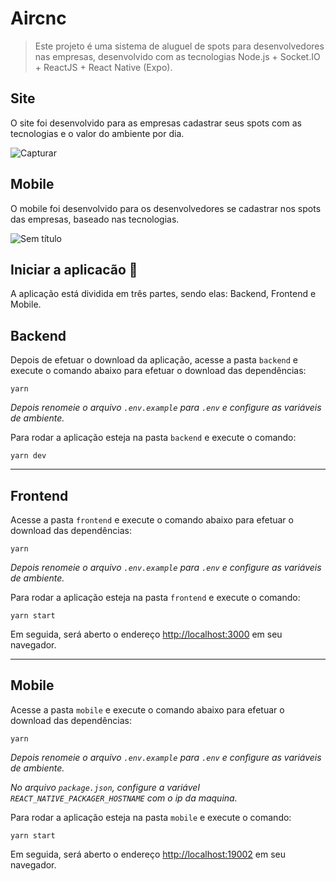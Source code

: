 # Aircnc

> Este projeto é uma sistema de aluguel de spots para desenvolvedores nas empresas, desenvolvido com as tecnologias Node.js + Socket.IO + ReactJS + React Native (Expo).

## Site

O site foi desenvolvido para as empresas cadastrar seus spots com as tecnologias e o valor do ambiente por dia.

![Capturar](https://user-images.githubusercontent.com/6399309/66276392-983ab700-e860-11e9-937e-d5b4100a7639.PNG)

## Mobile

O mobile foi desenvolvido para os desenvolvedores se cadastrar nos spots das empresas, baseado nas tecnologias.

![Sem título](https://user-images.githubusercontent.com/6399309/66444367-fa3a1e80-ea10-11e9-8fbb-3e553e7a1eea.png)

## Iniciar a aplicacão :checkered_flag:

A aplicação está dividida em três partes, sendo elas: Backend, Frontend e Mobile.

## Backend

Depois de efetuar o download da aplicação, acesse a pasta `backend` e execute o comando abaixo para efetuar o download das dependências:

```console
yarn
```

_Depois renomeie o arquivo `.env.example` para `.env` e configure as variáveis de ambiente._

Para rodar a aplicação esteja na pasta `backend` e execute o comando:

```console
yarn dev
```

---

## Frontend

Acesse a pasta `frontend` e execute o comando abaixo para efetuar o download das dependências:

```console
yarn
```

_Depois renomeie o arquivo `.env.example` para `.env` e configure as variáveis de ambiente._

Para rodar a aplicação esteja na pasta `frontend` e execute o comando:

```console
yarn start
```

Em seguida, será aberto o endereço [http://localhost:3000](http://localhost:3000) em seu navegador.

---

## Mobile

Acesse a pasta `mobile` e execute o comando abaixo para efetuar o download das dependências:

```console
yarn
```

_Depois renomeie o arquivo `.env.example` para `.env` e configure as variáveis de ambiente._

_No arquivo `package.json`, configure a variável `REACT_NATIVE_PACKAGER_HOSTNAME` com o ip da maquina._

Para rodar a aplicação esteja na pasta `mobile` e execute o comando:

```console
yarn start
```

Em seguida, será aberto o endereço [http://localhost:19002](http://localhost:19002) em seu navegador.
